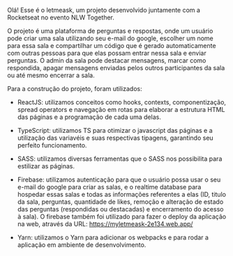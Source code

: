 Olá! Esse é o letmeask, um projeto desenvolvido juntamente com a Rocketseat no evento NLW Together.

O projeto é uma plataforma de perguntas e respostas, onde um usuário pode criar uma sala utilizando seu e-mail do google, escolher um nome para essa sala e compartilhar um código que é gerado automaticamente com outras pessoas para que elas possam entrar nessa sala e enviar perguntas. O admin da sala pode destacar mensagens, marcar como respondida, apagar mensagens enviadas pelos outros participantes da sala ou até mesmo encerrar a sala.

Para a construção do projeto, foram utilizados:

- ReactJS: utilizamos conceitos como hooks, contexts, componentização, spread operators e navegação em rotas para elaborar a estrutura HTML das páginas e a programação de cada uma delas.

- TypeScript: utilizamos TS para otimizar o javascript das páginas e a utilização das variavéis e suas respectivas tipagens, garantindo seu perfeito funcionamento.

- SASS: utilizamos diversas ferramentas que o SASS nos possibilita para estilizar as páginas.

- Firebase: utilizamos autenticação para que o usuário possa usar o seu e-mail do google para criar as salas, e o realtime database para hospedar essas salas e todas as informações referentes a elas (ID, titulo da sala, perguntas, quantidade de likes, remoção e alteração de estado das perguntas (respondidas ou destacadas) e encerramento do acesso à sala). O firebase também foi utilizado para fazer o deploy da aplicação na web, através da URL: https://myletmeask-2e134.web.app/

- Yarn: utilizamos o Yarn para adicionar os webpacks e para rodar a aplicação em ambiente de desenvolvimento.
